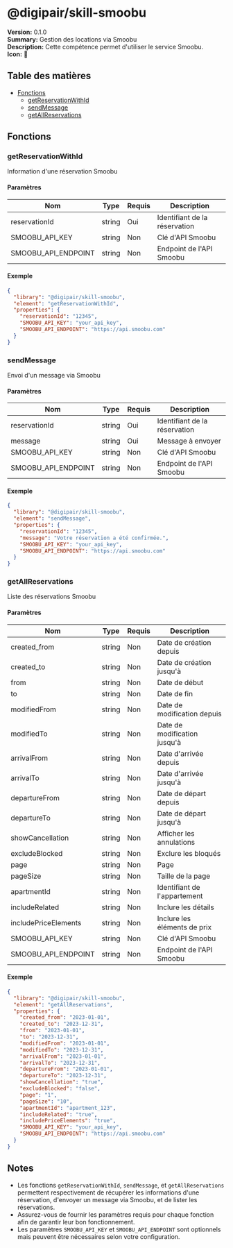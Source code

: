 # @digipair/skill-smoobu

**Version:** 0.1.0  
**Summary:** Gestion des locations via Smoobu  
**Description:** Cette compétence permet d'utiliser le service Smoobu.  
**Icon:** 🏡

## Table des matières

- [Fonctions](#fonctions)
  - [getReservationWithId](#getReservationWithId)
  - [sendMessage](#sendMessage)
  - [getAllReservations](#getAllReservations)

## Fonctions

### getReservationWithId

Information d'une réservation Smoobu

#### Paramètres

| Nom                | Type   | Requis | Description                      |
|--------------------|--------|--------|----------------------------------|
| reservationId      | string | Oui    | Identifiant de la réservation    |
| SMOOBU_API_KEY     | string | Non    | Clé d'API Smoobu                 |
| SMOOBU_API_ENDPOINT| string | Non    | Endpoint de l'API Smoobu         |

#### Exemple

```json
{
  "library": "@digipair/skill-smoobu",
  "element": "getReservationWithId",
  "properties": {
    "reservationId": "12345",
    "SMOOBU_API_KEY": "your_api_key",
    "SMOOBU_API_ENDPOINT": "https://api.smoobu.com"
  }
}
```

### sendMessage

Envoi d'un message via Smoobu

#### Paramètres

| Nom                | Type   | Requis | Description                      |
|--------------------|--------|--------|----------------------------------|
| reservationId      | string | Oui    | Identifiant de la réservation    |
| message            | string | Oui    | Message à envoyer                |
| SMOOBU_API_KEY     | string | Non    | Clé d'API Smoobu                 |
| SMOOBU_API_ENDPOINT| string | Non    | Endpoint de l'API Smoobu         |

#### Exemple

```json
{
  "library": "@digipair/skill-smoobu",
  "element": "sendMessage",
  "properties": {
    "reservationId": "12345",
    "message": "Votre réservation a été confirmée.",
    "SMOOBU_API_KEY": "your_api_key",
    "SMOOBU_API_ENDPOINT": "https://api.smoobu.com"
  }
}
```

### getAllReservations

Liste des réservations Smoobu

#### Paramètres

| Nom                  | Type   | Requis | Description                      |
|----------------------|--------|--------|----------------------------------|
| created_from         | string | Non    | Date de création depuis          |
| created_to           | string | Non    | Date de création jusqu'à         |
| from                 | string | Non    | Date de début                    |
| to                   | string | Non    | Date de fin                      |
| modifiedFrom         | string | Non    | Date de modification depuis      |
| modifiedTo           | string | Non    | Date de modification jusqu'à     |
| arrivalFrom          | string | Non    | Date d'arrivée depuis            |
| arrivalTo            | string | Non    | Date d'arrivée jusqu'à           |
| departureFrom        | string | Non    | Date de départ depuis            |
| departureTo          | string | Non    | Date de départ jusqu'à           |
| showCancellation     | string | Non    | Afficher les annulations         |
| excludeBlocked       | string | Non    | Exclure les bloqués              |
| page                 | string | Non    | Page                             |
| pageSize             | string | Non    | Taille de la page                |
| apartmentId          | string | Non    | Identifiant de l'appartement     |
| includeRelated       | string | Non    | Inclure les détails              |
| includePriceElements | string | Non    | Inclure les éléments de prix     |
| SMOOBU_API_KEY       | string | Non    | Clé d'API Smoobu                 |
| SMOOBU_API_ENDPOINT  | string | Non    | Endpoint de l'API Smoobu         |

#### Exemple

```json
{
  "library": "@digipair/skill-smoobu",
  "element": "getAllReservations",
  "properties": {
    "created_from": "2023-01-01",
    "created_to": "2023-12-31",
    "from": "2023-01-01",
    "to": "2023-12-31",
    "modifiedFrom": "2023-01-01",
    "modifiedTo": "2023-12-31",
    "arrivalFrom": "2023-01-01",
    "arrivalTo": "2023-12-31",
    "departureFrom": "2023-01-01",
    "departureTo": "2023-12-31",
    "showCancellation": "true",
    "excludeBlocked": "false",
    "page": "1",
    "pageSize": "10",
    "apartmentId": "apartment_123",
    "includeRelated": "true",
    "includePriceElements": "true",
    "SMOOBU_API_KEY": "your_api_key",
    "SMOOBU_API_ENDPOINT": "https://api.smoobu.com"
  }
}
```

## Notes

- Les fonctions `getReservationWithId`, `sendMessage`, et `getAllReservations` permettent respectivement de récupérer les informations d'une réservation, d'envoyer un message via Smoobu, et de lister les réservations.
- Assurez-vous de fournir les paramètres requis pour chaque fonction afin de garantir leur bon fonctionnement.
- Les paramètres `SMOOBU_API_KEY` et `SMOOBU_API_ENDPOINT` sont optionnels mais peuvent être nécessaires selon votre configuration.